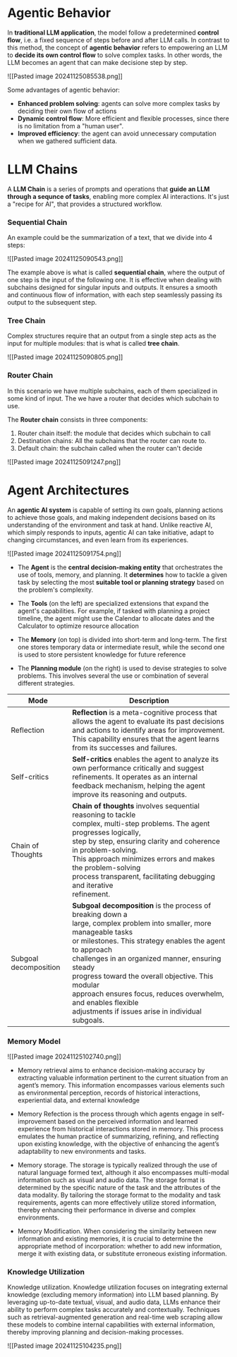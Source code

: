 # Agentic Behavior

In **traditional LLM application**, the model follow a predetermined **control flow**, i.e. a fixed sequence of steps before and after LLM calls. In contrast to this method, the concept of **agentic behavior** refers to empowering an LLM to **decide its own control flow** to solve complex tasks. In other words, the LLM becomes an agent that can make decisione step by step.

![[Pasted image 20241125085538.png]]

Some advantages of agentic behavior:
- **Enhanced problem solving**: agents can solve more complex tasks by deciding their own flow of actions
- **Dynamic control flow**: More efficient and flexible processes, since there is no limitation from a "human user".
- **Improved efficiency**: the agent can avoid unnecessary computation when we gathered sufficient data.

# LLM Chains

A **LLM Chain** is a series of prompts and operations that **guide an LLM through a sequnce of tasks**, enabling more complex AI interactions.
It's just a "recipe for AI", that provides a structured workflow.

### Sequential Chain

An example could be the summarization of a text, that we divide into 4 steps:

![[Pasted image 20241125090543.png]]

The example above is what is called **sequential chain**, where the output of one step is the input of the following one. It is effective when dealing with subchains designed for singular inputs and outputs. It ensures a smooth and continuous flow of information, with each step
seamlessly passing its output to the subsequent step.

### Tree Chain

Complex structures require that an output from a single step acts as the input for multiple modules: that is what is called **tree chain**.

![[Pasted image 20241125090805.png]]
### Router Chain

In this scenario we have multiple subchains, each of them specialized in some kind of input. The we have a router that decides which subchain to use.

The **Router chain** consists in three components:
1. Router chain itself: the module that decides which subchain to call
2. Destination chains: All the subchains that the router can route to.
3. Default chain: the subchain called when the router can't decide

![[Pasted image 20241125091247.png]]

# Agent Architectures

An **agentic AI system** is capable of setting its own goals, planning actions to achieve those goals, and making independent decisions based on its understanding of the environment and task at hand. Unlike reactive AI, which simply responds to inputs, agentic AI can take
initiative, adapt to changing circumstances, and even learn from its experiences.

![[Pasted image 20241125091754.png]]
- The **Agent** is the **central decision-making entity** that orchestrates the use of tools, memory, and planning. It **determines** how to tackle a given task by selecting the most **suitable tool or planning strategy** based on the problem's complexity.

- The **Tools** (on the left) are specialized extensions that expand the agent's capabilities. For example, if tasked with planning a project timeline, the agent might use the Calendar to allocate dates and the Calculator to optimize resource allocation

- The **Memory** (on top) is divided into short-term and long-term. The first one stores temporary data or intermediate result, while the second one is used to store persistent knowledge for future reference

- The **Planning module** (on the right) is used to devise strategies to solve problems. This involves several the use or combination of several different strategies.

| Mode                  | Description                                                                                                                                                                                                                                                                                                                                                                                                                    |
| --------------------- | ------------------------------------------------------------------------------------------------------------------------------------------------------------------------------------------------------------------------------------------------------------------------------------------------------------------------------------------------------------------------------------------------------------------------------ |
| Reflection            | **Reflection** is a meta-cognitive process that allows the agent to evaluate its past decisions and actions to identify areas for improvement. This capability ensures that the agent learns<br>from its successes and failures.                                                                                                                                                                                               |
| Self-critics          | **Self-critics** enables the agent to analyze its own performance critically and suggest refinements. It operates as an internal feedback mechanism, helping the agent improve its reasoning and outputs.                                                                                                                                                                                                                      |
| Chain of Thoughts     | **Chain of thoughts** involves sequential reasoning to tackle<br>complex, multi-step problems. The agent progresses logically,<br>step by step, ensuring clarity and coherence in problem-solving.<br>This approach minimizes errors and makes the problem-solving<br>process transparent, facilitating debugging and iterative<br>refinement.                                                                                 |
| Subgoal decomposition | **Subgoal decomposition** is the process of breaking down a<br>large, complex problem into smaller, more manageable tasks<br>or milestones. This strategy enables the agent to approach<br>challenges in an organized manner, ensuring steady<br>progress toward the overall objective. This modular<br>approach ensures focus, reduces overwhelm, and enables flexible<br>adjustments if issues arise in individual subgoals. |
### Memory Model

![[Pasted image 20241125102740.png]]

- Memory retrieval aims to enhance decision-making accuracy by extracting valuable information pertinent to the current situation from an agent’s memory. This information encompasses various elements such as environmental perception, records of historical interactions, experiential data, and external knowledge

- Memory Refection is the process through which agents engage in self-improvement based on the perceived information and learned experience from historical interactions stored in memory. This process emulates the human practice of summarizing, refining, and reflecting upon existing knowledge, with the objective of enhancing the agent’s adaptability to new environments and tasks.

- Memory storage. The storage is typically realized through the use of natural language formed text, although it also encompasses multi-modal information such as visual and audio data. The storage format is determined by the specific nature of the task and the attributes of the data modality. By tailoring the storage format to the modality and task requirements, agents can more effectively utilize stored information, thereby enhancing their performance in diverse and complex environments.

- Memory Modification. When considering the similarity between new information and existing memories, it is crucial to determine the appropriate method of incorporation: whether to add new information, merge it with existing data, or substitute erroneous existing information.

### Knowledge Utilization

Knowledge utilization. Knowledge utilization focuses on integrating external knowledge (excluding memory information) into LLM based planning.
By leveraging up-to-date textual, visual, and audio data, LLMs enhance their ability to perform complex tasks accurately and contextually. Techniques such as retrieval-augmented generation and real-time web scraping allow these models to combine internal
capabilities with external information, thereby improving planning and decision-making processes.

![[Pasted image 20241125104235.png]]
